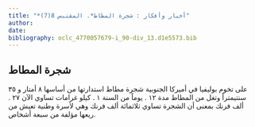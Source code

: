 ```yaml
---
title: "*أخبار وأفكار : شجرة المطاط*. المقتبس 8(7)"
author: 
date: 
bibliography: oclc_4770057679-i_90-div_13.d1e5573.bib
---
```




##  شجرة المطاط 


 على تخوم بوليفيا في أميركا الجنوبية شجرة مطاط استدارتها من أساسها  ٨  أمتار و  ٣٥  سنتيمتراً وتغل من المطاط مدة  ١٢  . يوماً من السنة  ١  . كيلو غرامات تساوي الآن  ٢٧  .  ألف  فرنك بمعنى أن الشجرة تساوي  ثلاثمائة  ألف  فرنك وهي لأسرة وطنية تعيش من ريعها مؤلفة من  سبعة  أشخاص.  
